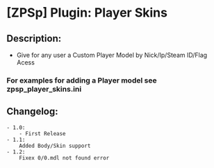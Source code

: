 # [ZPSp] Plugin: Player Skins

## Description:
- Give for any user a Custom Player Model by Nick/Ip/Steam ID/Flag Acess

### For examples for adding a Player model see zpsp_player_skins.ini

## Changelog:
```
- 1.0: 
    - First Release
- 1.1:
    Added Body/Skin support
- 1.2: 
    Fixex 0/0.mdl not found error
